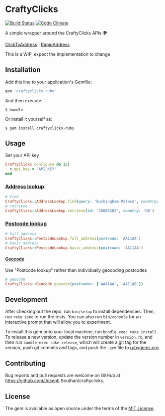 # CraftyClicks
[![Build Status](https://travis-ci.org/JoeSouthan/craftyclicks-ruby.svg?branch=master)](https://travis-ci.org/JoeSouthan/craftyclicks-ruby)
[![Code Climate](https://codeclimate.com/github/JoeSouthan/craftyclicks-ruby/badges/gpa.svg)](https://codeclimate.com/github/JoeSouthan/craftyclicks-ruby)

A simple wrapper around the CraftyClicks APIs 🌍

[ClickToAddress](https://craftyclicks.co.uk/docs/global/#json-api) | [RapidAddress](https://craftyclicks.co.uk/docs/postcode-lookup/#json-api)

This is a WIP, expect the implementation to change

## Installation

Add this line to your application's Gemfile:

```ruby
gem 'craftyclicks-ruby'
```

And then execute:

    $ bundle

Or install it yourself as:

    $ gem install craftyclicks-ruby

## Usage

Set your API key

```ruby
CraftyClicks.configure do |c|
  c.api_key = 'API_KEY'
end

```

### [Address lookup](https://craftyclicks.co.uk/docs/global/#json-api):

```ruby
# find
CraftyClicks::AddressLookup.find(query: 'Buckingham Palace', country: 'GB')
# retrieve
CraftyClicks::AddressLookup.retrieve(id: '26086283', country: 'GB')
```

### [Postcode lookup](https://craftyclicks.co.uk/docs/postcode-lookup/#json-api)

```ruby
# full_address
CraftyClicks::PostcodeLookup.full_address(postcode: 'AA11AA')
# basic_address
CraftyClicks::PostcodeLookup.basic_address(postcode: 'AA11AA')
```

#### [Geocode](https://craftyclicks.co.uk/docs/postcode-lookup/#geocoding)

Use "Postcode lookup" rather than individually geocoding postcodes

```ruby
# geocode
CraftyClicks::Geocode.geocode(postcodes: ['AA11AA', 'AA11AB'])
```

## Development

After checking out the repo, run `bin/setup` to install dependencies. Then, run `rake spec` to run the tests. You can also run `bin/console` for an interactive prompt that will allow you to experiment.

To install this gem onto your local machine, run `bundle exec rake install`. To release a new version, update the version number in `version.rb`, and then run `bundle exec rake release`, which will create a git tag for the version, push git commits and tags, and push the `.gem` file to [rubygems.org](https://rubygems.org).

## Contributing

Bug reports and pull requests are welcome on GitHub at https://github.com/Joseph Southan/craftyclicks.


## License

The gem is available as open source under the terms of the [MIT License](http://opensource.org/licenses/MIT).

